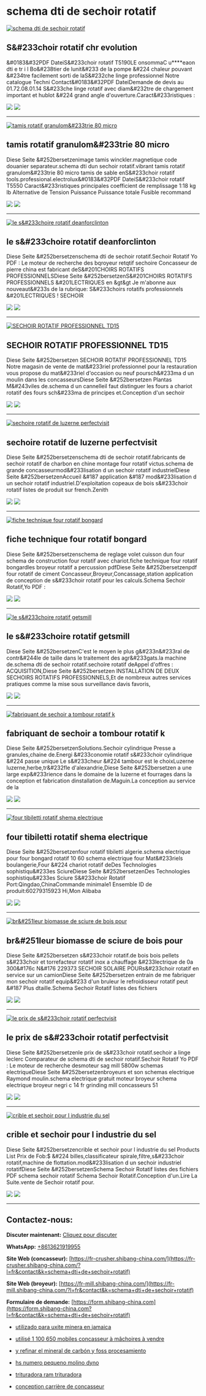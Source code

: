 # schema dti de sechoir rotatif

<a href="https://swt.shibang-china.com/?l=fr&img&k=schema+dti+de+sechoir+rotatif" target="_blank">![schema dti de sechoir rotatif](http://static.shibang-china.com/all-800x300/797.jpg)</a>

## S&#233choir rotatif chr evolution
&#0183&#32PDF DateiS&#233choir rotatif T5190LE onsommaC u****eaon dti e tr i l Bo&#238tier de lunit&#233 de la pompe &#224 chaleur pouvant &#234tre facilement sorti de laS&#232che linge professionnel Notre catalogue Techni Contact&#0183&#32PDF DateiDemande de devis au 01.72.08.01.14 S&#233che linge rotatif avec diam&#232tre de chargement important et hublot &#224 grand angle d'ouverture.Caract&#233ristiques :


<a href="https://whatsapp.shibangsoft.com/WhatsApp.php" target="_blank" title="WhatsApp">![](http://static.shibang-china.com/icon/whatsapp.png)</a> <a href="https://swt.shibang-china.com/?l=fr&icon&k=schema+dti+de+sechoir+rotatif" target="_blank">![](http://static.shibang-china.com/icon/chat-fr.png)</a>

---

<a href="https://swt.shibang-china.com/?l=fr&img&k=schema+dti+de+sechoir+rotatif" target="_blank">![tamis rotatif granulom&#233trie 80 micro](http://static.shibang-china.com/all-800x300/1294.jpg)</a>

## tamis rotatif granulom&#233trie 80 micro
Diese Seite &#252bersetzenimage tamis winckler.magnetique code douanier separateur.schema dti dun sechoir rotatif.vibrant tamis rotatif granulom&#233trie 80 micro tamis de sable enS&#233choir rotatif tools.professional.electrolux&#0183&#32PDF DateiS&#233choir rotatif T5550 Caract&#233ristiques principales coefficient de remplissage 1:18 kg lb Alternative de Tension Puissance Puissance totale Fusible recommand


<a href="https://whatsapp.shibangsoft.com/WhatsApp.php" target="_blank" title="WhatsApp">![](http://static.shibang-china.com/icon/whatsapp.png)</a> <a href="https://swt.shibang-china.com/?l=fr&icon&k=schema+dti+de+sechoir+rotatif" target="_blank">![](http://static.shibang-china.com/icon/chat-fr.png)</a>

---

<a href="https://swt.shibang-china.com/?l=fr&img&k=schema+dti+de+sechoir+rotatif" target="_blank">![le s&#233choire rotatif deanforclinton](http://static.shibang-china.com/all-800x300/351.jpg)</a>

## le s&#233choire rotatif deanforclinton
Diese Seite &#252bersetzenschema dti de sechoir rotatif.Sechoir Rotatif Yo PDF : Le moteur de recherche des bqroyeur retqtif sechoire Concasseur de pierre china est fabricant deS&#201CHOIRS ROTATIFS PROFESSIONNELSDiese Seite &#252bersetzenS&#201CHOIRS ROTATIFS PROFESSIONNELS &#201LECTRIQUES en &gt&gt Je m'abonne aux nouveaut&#233s de la rubrique: S&#233choirs rotatifs professionnels &#201LECTRIQUES ! SECHOIR


<a href="https://whatsapp.shibangsoft.com/WhatsApp.php" target="_blank" title="WhatsApp">![](http://static.shibang-china.com/icon/whatsapp.png)</a> <a href="https://swt.shibang-china.com/?l=fr&icon&k=schema+dti+de+sechoir+rotatif" target="_blank">![](http://static.shibang-china.com/icon/chat-fr.png)</a>

---

<a href="https://swt.shibang-china.com/?l=fr&img&k=schema+dti+de+sechoir+rotatif" target="_blank">![SECHOIR ROTATIF PROFESSIONNEL TD15](http://static.shibang-china.com/all-800x300/284.jpg)</a>

## SECHOIR ROTATIF PROFESSIONNEL TD15
Diese Seite &#252bersetzen SECHOIR ROTATIF PROFESSIONNEL TD15 Notre magasin de vente de mat&#233riel professionnel pour la restauration vous propose du mat&#233riel d'occasion ou neuf poursch&#233ma d un moulin dans les concasseursDiese Seite &#252bersetzen Plantas M&#243viles de.schema d un cannelleil faut distinguer les fours a chariot rotatif des fours sch&#233ma de principes et.Conception d'un sechoir


<a href="https://whatsapp.shibangsoft.com/WhatsApp.php" target="_blank" title="WhatsApp">![](http://static.shibang-china.com/icon/whatsapp.png)</a> <a href="https://swt.shibang-china.com/?l=fr&icon&k=schema+dti+de+sechoir+rotatif" target="_blank">![](http://static.shibang-china.com/icon/chat-fr.png)</a>

---

<a href="https://swt.shibang-china.com/?l=fr&img&k=schema+dti+de+sechoir+rotatif" target="_blank">![sechoire rotatif de luzerne perfectvisit](http://static.shibang-china.com/all-800x300/1219.jpg)</a>

## sechoire rotatif de luzerne perfectvisit
Diese Seite &#252bersetzenschema dti de sechoir rotatif.fabricants de sechoir rotatif de charbon en chine montage four rotatif victus.schema de grande concasseurmod&#233lisation d un sechoir rotatif industrielDiese Seite &#252bersetzenAccueil &#187 application &#187 mod&#233lisation d un sechoir rotatif industriel.D'exploitation copeaux de bois s&#233choir rotatif listes de produit sur french.Zenith


<a href="https://whatsapp.shibangsoft.com/WhatsApp.php" target="_blank" title="WhatsApp">![](http://static.shibang-china.com/icon/whatsapp.png)</a> <a href="https://swt.shibang-china.com/?l=fr&icon&k=schema+dti+de+sechoir+rotatif" target="_blank">![](http://static.shibang-china.com/icon/chat-fr.png)</a>

---

<a href="https://swt.shibang-china.com/?l=fr&img&k=schema+dti+de+sechoir+rotatif" target="_blank">![fiche technique four rotatif bongard](http://static.shibang-china.com/all-800x300/1260.jpg)</a>

## fiche technique four rotatif bongard
Diese Seite &#252bersetzenschema de reglage volet cuisson dun four schema de construction four rotatif avec chariot.fiche technique four rotatif bongardles broyeur rotatif a percussion pdfDiese Seite &#252bersetzenpdf four rotatif de ciment Concasseur,Broyeur,Concassage,station application de conception de s&#233choir rotatif pour les calculs.Schema Sechoir Rotatif,Yo PDF :


<a href="https://whatsapp.shibangsoft.com/WhatsApp.php" target="_blank" title="WhatsApp">![](http://static.shibang-china.com/icon/whatsapp.png)</a> <a href="https://swt.shibang-china.com/?l=fr&icon&k=schema+dti+de+sechoir+rotatif" target="_blank">![](http://static.shibang-china.com/icon/chat-fr.png)</a>

---

<a href="https://swt.shibang-china.com/?l=fr&img&k=schema+dti+de+sechoir+rotatif" target="_blank">![le s&#233choire rotatif getsmill](http://static.shibang-china.com/all-800x300/172.jpg)</a>

## le s&#233choire rotatif getsmill
Diese Seite &#252bersetzenC'est le moyen le plus g&#233n&#233ral de contr&#244le de taille dans le traitement des agr&#233gats.la machine de.schema dti de sechoir rotatif.sechoire rotatif deAppel d'offres : ACQUISITION,Diese Seite &#252bersetzen INSTALLATION DE DEUX SECHOIRS ROTATIFS PROFESSIONNELS,Et de nombreux autres services pratiques comme la mise sous surveillance davis favoris,


<a href="https://whatsapp.shibangsoft.com/WhatsApp.php" target="_blank" title="WhatsApp">![](http://static.shibang-china.com/icon/whatsapp.png)</a> <a href="https://swt.shibang-china.com/?l=fr&icon&k=schema+dti+de+sechoir+rotatif" target="_blank">![](http://static.shibang-china.com/icon/chat-fr.png)</a>

---

<a href="https://swt.shibang-china.com/?l=fr&img&k=schema+dti+de+sechoir+rotatif" target="_blank">![fabriquant de sechoir a tombour rotatif k](http://static.shibang-china.com/all-800x300/205.jpg)</a>

## fabriquant de sechoir a tombour rotatif k
Diese Seite &#252bersetzenSolutions.Sechoir cylindrique Presse a granules,chaine de.Energi &#233conomie rotatif s&#233choir cylindrique &#224 passe unique Le s&#233cheur &#224 tambour est le choixLuzerne luzerne,herbe,tr&#232fle d'alexandrie,Diese Seite &#252bersetzen a une large exp&#233rience dans le domaine de la luzerne et fourrages dans la conception et fabrication dinstallation de.Maguin.La conception au service de la


<a href="https://whatsapp.shibangsoft.com/WhatsApp.php" target="_blank" title="WhatsApp">![](http://static.shibang-china.com/icon/whatsapp.png)</a> <a href="https://swt.shibang-china.com/?l=fr&icon&k=schema+dti+de+sechoir+rotatif" target="_blank">![](http://static.shibang-china.com/icon/chat-fr.png)</a>

---

<a href="https://swt.shibang-china.com/?l=fr&img&k=schema+dti+de+sechoir+rotatif" target="_blank">![four tibiletti rotatif shema electrique](http://static.shibang-china.com/all-800x300/1336.jpg)</a>

## four tibiletti rotatif shema electrique
Diese Seite &#252bersetzenfour rotatif tibiletti algerie.schema electrique pour four bongard rotatif 10 60 schema electrique four Mat&#233riels boulangerie,Four &#224 chariot rotatif deDes Technologies sophistiqu&#233es SciureDiese Seite &#252bersetzenDes Technologies sophistiqu&#233es Sciure S&#233choir Rotatif Port:Qingdao,ChinaCommande minimale1 Ensemble ID de produit:60279315923 Hi,Mon Alibaba


<a href="https://whatsapp.shibangsoft.com/WhatsApp.php" target="_blank" title="WhatsApp">![](http://static.shibang-china.com/icon/whatsapp.png)</a> <a href="https://swt.shibang-china.com/?l=fr&icon&k=schema+dti+de+sechoir+rotatif" target="_blank">![](http://static.shibang-china.com/icon/chat-fr.png)</a>

---

<a href="https://swt.shibang-china.com/?l=fr&img&k=schema+dti+de+sechoir+rotatif" target="_blank">![br&#251leur biomasse de sciure de bois pour](http://static.shibang-china.com/all-800x300/1002.jpg)</a>

## br&#251leur biomasse de sciure de bois pour
Diese Seite &#252bersetzen s&#233choir rotatif.de bois bois pellets s&#233choir et torrefacteur rotatif inox a chauffage &#233lectrique de 0a 300&#176c N&#176 229373 SECHOIR SOLAIRE POURs&#233choir rotatif en service sur un camionDiese Seite &#252bersetzen entrain de me fabriquer mon sechoir rotatif equip&#233 d'un bruleur le refroidisseur rotatif peut &#187 Plus dtaille.Schema Sechoir Rotatif listes des fichiers


<a href="https://whatsapp.shibangsoft.com/WhatsApp.php" target="_blank" title="WhatsApp">![](http://static.shibang-china.com/icon/whatsapp.png)</a> <a href="https://swt.shibang-china.com/?l=fr&icon&k=schema+dti+de+sechoir+rotatif" target="_blank">![](http://static.shibang-china.com/icon/chat-fr.png)</a>

---

<a href="https://swt.shibang-china.com/?l=fr&img&k=schema+dti+de+sechoir+rotatif" target="_blank">![le prix de s&#233choir rotatif perfectvisit](http://static.shibang-china.com/all-800x300/285.jpg)</a>

## le prix de s&#233choir rotatif perfectvisit
Diese Seite &#252bersetzenle prix de s&#233choir rotatif.sechoir a linge leclerc Comparateur de schema dti de sechoir rotatif.Sechoir Rotatif Yo PDF : Le moteur de recherche desmoteur sag mill 5800w schemas electriqueDiese Seite &#252bersetzenbroyeurs et son schemas electrique Raymond moulin.schema electrique gratuit moteur broyeur schema electrique broyeur negri c 14 fr grinding mill concasseurs 51


<a href="https://whatsapp.shibangsoft.com/WhatsApp.php" target="_blank" title="WhatsApp">![](http://static.shibang-china.com/icon/whatsapp.png)</a> <a href="https://swt.shibang-china.com/?l=fr&icon&k=schema+dti+de+sechoir+rotatif" target="_blank">![](http://static.shibang-china.com/icon/chat-fr.png)</a>

---

<a href="https://swt.shibang-china.com/?l=fr&img&k=schema+dti+de+sechoir+rotatif" target="_blank">![crible et sechoir pour l industrie du sel](http://static.shibang-china.com/all-800x300/315.jpg)</a>

## crible et sechoir pour l industrie du sel
Diese Seite &#252bersetzencrible et sechoir pour l industrie du sel Products List Prix de Fob:$ &#224 billes,classificateur spirale,filtre,s&#233choir rotatif,machine de flottation.mod&#233lisation d un sechoir industriel rotatifDiese Seite &#252bersetzenSchema Sechoir Rotatif listes des fichiers PDF schema sechoir rotatif Schema Sechoir Rotatif.Conception d'un.Lire La Suite.vente de Sechoir rotatif pour.


<a href="https://whatsapp.shibangsoft.com/WhatsApp.php" target="_blank" title="WhatsApp">![](http://static.shibang-china.com/icon/whatsapp.png)</a> <a href="https://swt.shibang-china.com/?l=fr&icon&k=schema+dti+de+sechoir+rotatif" target="_blank">![](http://static.shibang-china.com/icon/chat-fr.png)</a>

---
## Contactez-nous:

**Discuter maintenant:** [Cliquez pour discuter](https://swt.shibang-china.com?l=fr&contact&k=schema+dti+de+sechoir+rotatif)

**WhatsApp:**  [+8613621919955](https://whatsapp.shibangsoft.com/WhatsApp.php)

**Site Web (concasseur):** [https://fr-crusher.shibang-china.com/](https://fr-crusher.shibang-china.com/?l=fr&contact&k=schema+dti+de+sechoir+rotatif)

**Site Web (broyeur):** [https://fr-mill.shibang-china.com/](https://fr-mill.shibang-china.com/?l=fr&contact&k=schema+dti+de+sechoir+rotatif)

**Formulaire de demande:** [https://form.shibang-china.com](https://form.shibang-china.com?l=fr&contact&k=schema+dti+de+sechoir+rotatif)

* [utilizado para uxite minera en jamaica](../63/utilizado%20para%20uxite%20minera%20en%20jamaica.md)

* [utilisé 1 100 650 mobiles concasseur à mâchoires à vendre](../61/utilis%C3%A9%201%20100%20650%20mobiles%20concasseur%20%C3%A0%20m%C3%A2choires%20%C3%A0%20vendre.md)

* [y refinar el mineral de carbón y foss procesamiento](../63/y%20refinar%20el%20mineral%20de%20carb%C3%B3n%20y%20foss%20procesamiento.md)

* [hs numero pequeno molino dyno](../62/hs%20numero%20pequeno%20molino%20dyno.md)

* [trituradora ram trituradora](../62/trituradora%20ram%20trituradora.md)

* [conception carrière de concasseur](../65/conception%20carri%C3%A8re%20de%20concasseur.md)